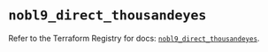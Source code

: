 # `nobl9_direct_thousandeyes`

Refer to the Terraform Registry for docs: [`nobl9_direct_thousandeyes`](https://registry.terraform.io/providers/nobl9/nobl9/0.22.0/docs/resources/direct_thousandeyes).
